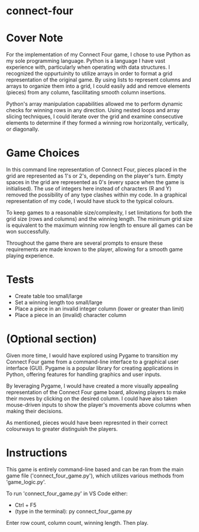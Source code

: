 # connect-four

# Cover Note
For the implementation of my Connect Four game, I chose to use Python as my sole programming language.
Python is a language I have vast experience with, particularly when operating with data structures. I recognized the oppurtuinity to utilize arrays in order to format a grid representation of the original game. By using lists to represent columns and arrays to organize them into a grid, I could easily add and remove elements (pieces) from any column, fascilitating smooth column insertions.

Python's array manipulation capabilities allowed me to perform dynamic checks for winning rows in any direction. Using nested loops and array slicing techniques, I could iterate over the grid and examine consecutive elements to determine if they formed a winning row horizontally, vertically, or diagonally.


# Game Choices
In this command line representation of Connect Four, pieces placed in the grid are represented as 1's or 2's, depending on the player's turn. Empty spaces in the grid are represented as 0's (every space when the game is initialised). The use of integers here instead of characters (R and Y) removed the possibility of any type clashes within my code. In a graphical representation of my code, I would have stuck to the typical colours.

To keep games to a reasonable size/complexity, I set limitations for both the grid size (rows and columns) and the winning length. The minimum grid size is equivalent to the maximum winning row length to ensure all games can be won successfully.

Throughout the game there are several prompts to ensure these requirements are made known to the player, allowing for a smooth game playing experience.


# Tests
- Create table too small/large
- Set a winning length too small/large
- Place a piece in an invalid integer column (lower or greater than limit)
- Place a piece in an (invalid) character column


# (Optional section)
Given more time, I would have explored using Pygame to transition my Connect Four game from a command-line interface to a graphical user interface (GUI). Pygame is a popular library for creating applications in Python, offering features for handling graphics and user inputs.

By leveraging Pygame, I would have created a more visually appealing representation of the Connect Four game board, allowing players to make their moves by clicking on the desired column. I could have also taken mouse-driven inputs to show the player's movements above columns when making their decisions.

As mentioned, pieces would have been represnted in their correct colourways to greater distinguish the players.


# Instructions
This game is entirely command-line based and can be ran from the main game file ('connect_four_game.py'), which utilizes various methods from 'game_logic.py'. 

To run 'connect_four_game.py' in VS Code either:
- Ctrl + F5
- (type in the terminal): py connect_four_game.py


Enter row count, column count, winning length.
Then play.
